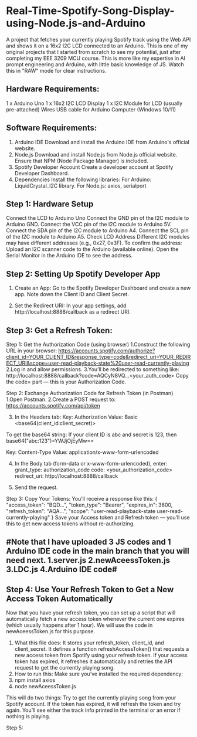 # Real-Time-Spotify-Song-Display-using-Node.js-and-Arduino
A project that fetches your currently playing Spotify track using the Web API and shows it on a 16x2 I2C LCD connected to an Arduino. This is one of my original projects that I started from scratch to see my potential, just after completing my EEE 3209 MCU course. This is more like my expertise in AI prompt engineering and Arduino, with little basic knowledge of JS. Watch this in "RAW" mode for clear instructions.

Hardware Requirements:
---------------------
1 x Arduino Uno
1 x 16x2 I2C LCD Display
1 x I2C Module for LCD (usually pre-attached)
Wires
USB cable for Arduino
Computer (Windows 10/11)

Software Requirements:
---------------------
1. Arduino IDE
Download and install the Arduino IDE from Arduino's official website.
2. Node.js
Download and install Node.js from Node.js official website. Ensure that NPM (Node Package Manager) is included.
3. Spotify Developer Account
Create a developer account at Spotify Developer Dashboard.
4. Dependencies
Install the following libraries:
For Arduino: LiquidCrystal_I2C library.
For Node.js: axios, serialport

Step 1: Hardware Setup
-----------------------
Connect the LCD to Arduino Uno
Connect the GND pin of the I2C module to Arduino GND.
Connect the VCC pin of the I2C module to Arduino 5V.
Connect the SDA pin of the I2C module to Arduino A4.
Connect the SCL pin of the I2C module to Arduino A5.
Check LCD Address
Different I2C modules may have different addresses (e.g., 0x27, 0x3F). To confirm the address:
Upload an I2C scanner code to the Arduino (available online).
Open the Serial Monitor in the Arduino IDE to see the address.

Step 2: Setting Up Spotify Developer App
----------------------------------------
1. Create an App:
Go to the Spotify Developer Dashboard and create a new app.
Note down the Client ID and Client Secret.

2. Set the Redirect URI:
In your app settings, add http://localhost:8888/callback as a redirect URI.

Step 3: Get a Refresh Token:
--------------------
Step 1: Get the Authorization Code (using browser)
1.Construct the following URL in your browser:
https://accounts.spotify.com/authorize?client_id=YOUR_CLIENT_ID&response_type=code&redirect_uri=YOUR_REDIRECT_URI&scope=user-read-playback-state%20user-read-currently-playing
2.Log in and allow permissions.
3.You’ll be redirected to something like: http://localhost:8888/callback?code=AQCyN8VQ...<your_auth_code>
Copy the code= part — this is your Authorization Code.

Step 2: Exchange Authorization Code for Refresh Token (in Postman)
1.Open Postman.
2.Create a POST request to: https://accounts.spotify.com/api/token

3. In the Headers tab:
Key: Authorization
Value: Basic <base64(client_id:client_secret)>

To get the base64 string:
If your client ID is abc and secret is 123,
then base64("abc:123")=YWJjOjEyMw==

Key: Content-Type
Value: application/x-www-form-urlencoded

4. In the Body tab (form-data or x-www-form-urlencoded), enter:
grant_type: authorization_code
code: <your_authorization_code>
redirect_uri: http://localhost:8888/callback

5. Send the request.

Step 3: Copy Your Tokens:
You’ll receive a response like this:
{
  "access_token": "BQD...",
  "token_type": "Bearer",
  "expires_in": 3600,
  "refresh_token": "AQA...",
  "scope": "user-read-playback-state user-read-currently-playing"
}
Save your Access token and Refresh token — you’ll use this to get new access tokens without re-authorizing.

#Note that I have uploaded 3 JS codes and 1 Arduino IDE code in the main branch that you will need next. 1.server.js 2.newAceessToken.js 3.LDC.js 4.Arduino IDE code#
---------------------------------------------------------------------------------------------------------------------------------------------------------------------

Step 4: Use Your Refresh Token to Get a New Access Token Automatically
----------------------------------------------------------------------
Now that you have your refresh token, you can set up a script that will automatically fetch a new access token whenever the current one expires (which usually happens after 1 hour).
We will use the code in newAceessToken.js for this purpose.

1. What this file does:
It stores your refresh_token, client_id, and client_secret.
It defines a function refreshAccessToken() that requests a new access token from Spotify using your refresh token.
If your access token has expired, it refreshes it automatically and retries the API request to get the currently playing song.
2. How to run this:
Make sure you’ve installed the required dependency:
1. npm install axios
2. node newAceessToken.js

This will do two things:
Try to get the currently playing song from your Spotify account.
If the token has expired, it will refresh the token and try again.
You’ll see either the track info printed in the terminal or an error if nothing is playing.

Step 5: 
